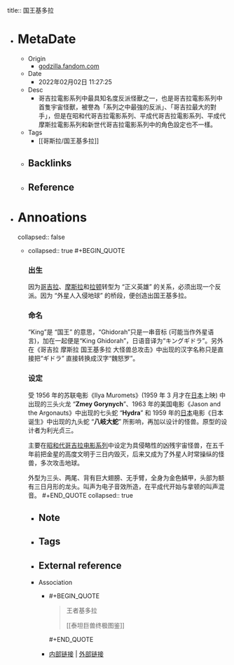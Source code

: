title::  国王基多拉

- # MetaDate
	- Origin
		- [godzilla.fandom.com](https://godzilla.fandom.com/zh/wiki/%E5%9C%8B%E7%8E%8B%E5%9F%BA%E5%A4%9A%E6%8B%89)
	- Date
		- 2022年02月02日 11:27:25
	- Desc
		- 哥吉拉電影系列中最具知名度反派怪獸之一，也是哥吉拉電影系列中首隻宇宙怪獸，被譽為「系列之中最強的反派」、「哥吉拉最大的對手」，但是在昭和代哥吉拉電影系列、平成代哥吉拉電影系列、平成代摩斯拉電影系列和新世代哥吉拉電影系列中的角色設定也不一樣。
	- Tags
		- [[哥斯拉/国王基多拉]]
	- Backlinks
		-
	- Reference
		-
- # Annoations
  
  collapsed:: false
	- collapsed:: true
	  #+BEGIN_QUOTE
	    ### 出生
	  
	  因为[哥吉拉](https://godzilla.fandom.com/zh/wiki/%E5%93%A5%E5%90%89%E6%8B%89)、[摩斯拉](https://godzilla.fandom.com/zh/wiki/%E6%91%A9%E6%96%AF%E6%8B%89)和[拉顿](https://godzilla.fandom.com/zh/wiki/%E6%8B%89%E9%A0%93)转型为 “正义英雄” 的关系，必须出现一个反派。因为 “外星人入侵地球” 的桥段，便创造出国王基多拉。
	  
	  ### 命名
	  
	  “King”是 “国王” 的意思，“Ghidorah”只是一串音标 (可能当作外星语言)，加在一起便是“King Ghidorah”，日语音译为“キングギドラ”。另外在《哥吉拉 摩斯拉 国王基多拉 大怪兽总攻击》中出现的汉字名称只是直接把“ギドラ” 直接转换成汉字“魏怒罗”。
	  
	  ### 设定
	  
	  受 1956 年的苏联电影《Ilya Muromets》(1959 年 3 月才在[日本](https://godzilla.fandom.com/zh/wiki/%E6%97%A5%E6%9C%AC)上映) 中出现的三头火龙 “**Zmey Gorynych**”、1963 年的美国电影《Jason and the Argonauts》中出现的七头蛇 “**Hydra**” 和 1959 年的[日本](https://godzilla.fandom.com/zh/wiki/%E6%97%A5%E6%9C%AC)电影《日本诞生》中出现的九头蛇 “**八岐大蛇**” 所影响，再加以设计的怪兽。原型的设计者为利光贞三。
	  
	  主要在[昭和代哥吉拉电影系列](https://godzilla.fandom.com/zh/wiki/Category:%E6%98%AD%E5%92%8C%E4%BB%A3%E5%93%A5%E5%90%89%E6%8B%89%E9%9B%BB%E5%BD%B1%E7%B3%BB%E5%88%97)中设定为具侵略性的凶残宇宙怪兽，在五千年前把金星的高度文明于三日内毁灭，后来又成为了外星人时常操纵的怪兽，多次攻击地球。
	  
	  外型为三头、两尾、背有巨大翅膀、无手臂，全身为金色鳞甲，头部为额有三日月形的龙头。叫声为电子音效所造，在平成代开始与拿顿的叫声混音。 
	    #+END_QUOTE
	    collapsed:: true
		- Note
			-
		- Tags
			-
		- External reference
			-
		- Association
			- #+BEGIN_QUOTE
			    > 王者基多拉
			  > 
			  > [[泰坦巨兽终极图鉴]]
			  
			  #+END_QUOTE
			- [内部链接](<http://localhost:7026/reading/2296?title=国王基多拉#id=1643772463360>) |  [外部链接](<https://simpread.pro/@kenshin/reading/2296?title=国王基多拉#id=1643772463360>)